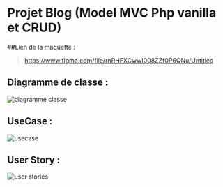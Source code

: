 # Projet Blog (Model MVC Php vanilla et CRUD)

##Lien de la maquette :

>https://www.figma.com/file/rnRHFXCwwI008ZZf0P6QNu/Untitled

## Diagramme de classe :
![diagramme classe](https://user-images.githubusercontent.com/63260058/159463073-aff27696-6c58-48dd-a54e-6d657e0348b6.png)

## UseCase : 
![usecase](https://user-images.githubusercontent.com/63260058/159463580-6e91d9a3-c592-4dcb-b645-c6301bbacfdb.png)

## User Story :
![user stories](https://user-images.githubusercontent.com/63260058/159463636-9ae609f8-ffa3-4ce9-a662-aafe860d2f2a.png)
